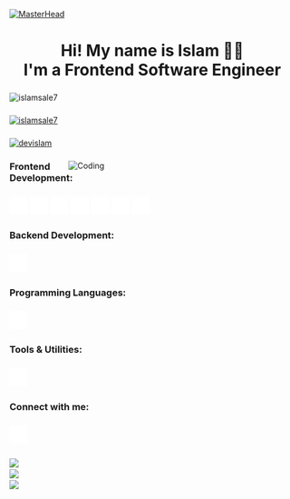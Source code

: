 [![MasterHead](https://firebasestorage.googleapis.com/v0/b/flexi-coding.appspot.com/o/dempgi7-520f8d5f-63d4-4453-8822-dbc149ae27f8.gif?alt=media&token=91c0c7b2-93c3-4029-b011-1a8703c5730d)](https://rishavchanda.io)

###

<h1 align="center">Hi! My name is Islam 🥷🏻<br>I'm a Frontend Software Engineer</h1>

###

<p align="left"> <img src="https://komarev.com/ghpvc/?username=islamsale7&label=Profile%20views&color=0e75b6&style=flat" alt="islamsale7" /> </p>

###

<p align="left"> <a href="https://github.com/ryo-ma/github-profile-trophy"><img src="https://github-profile-trophy.vercel.app/?username=islamsale7" alt="islamsale7" /></a> </p>

###

<p align="left"> <a href="https://twitter.com/devislam" target="blank"><img src="https://img.shields.io/twitter/follow/devislam?logo=twitter&style=for-the-badge" alt="devislam" /></a> </p>

###

<img align="right" alt="Coding" width="400" src="https://cdn.dribbble.com/users/1162077/screenshots/3848914/programmer.gif">

###

<h3 align="left">Frontend Development:</h3>

###

<div align="left">
  <img src="icons/html5.svg" width="32" height="32" alt="html5 logo" />
  <img src="icons/css.svg" width="32" height="32" alt="css logo" />
  <img src="icons/normalize.css.svg" width="32" height="32" alt="normalize.css logo" />
  <img src="icons/sass.svg" width="32" height="32" alt="sass logo" />
  <img src="icons/javascript.svg" width="32" height="32" alt="javascript logo" />
  <img src="icons/typescript.svg" width="32" height="32" alt="typescript logo" />
  <img src="icons/tailwindcss.svg" width="32" height="32" alt="tailwindcss logo" />
</div>

###

<h3 align="left">Backend Development:</h3>

###

<div align="left">
  <img src="icons/node.js.svg" width="32" height="32" alt="node.js logo" />
</div>

###

<h3 align="left">Programming Languages:</h3>

###

<div align="left">
  <img src="icons/c.svg" width="32" height="32" alt="c logo" />
</div>

###

<h3 align="left">Tools & Utilities:</h3>

###

<div align="left">
  <img src="icons/git.svg" width="32" height="32" alt="git logo" />
</div>

###

<h3 align="left">Connect with me:</h3>

###

<div align="left">
  <a href="developer.islamsaleh@gmail.com" target="_blank">
  <img src="icons/gmail.svg" width="32" height="32" alt="gmail logo" />
  </a>
</div>

###

![](https://github-readme-stats.vercel.app/api?username=islamsale7&theme=shades-of-purple&hide_border=false&include_all_commits=true&count_private=true)<br/>
![](https://github-readme-streak-stats.herokuapp.com/?user=islamsale7&theme=shades-of-purple&hide_border=false)<br/>
![](https://github-readme-stats.vercel.app/api/top-langs/?username=islamsale7&theme=shades-of-purple&hide_border=false&include_all_commits=true&count_private=true&layout=compact)

